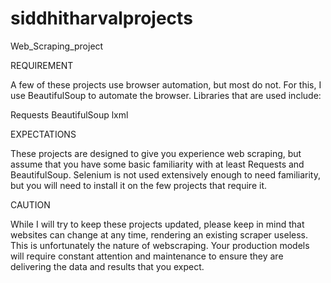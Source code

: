 # siddhitharvalprojects
Web_Scraping_project

REQUIREMENT

A few of these projects use browser automation, but most do not. For this, I use BeautifulSoup to automate the browser. Libraries that are used include:

Requests
BeautifulSoup
lxml

EXPECTATIONS

These projects are designed to give you experience web scraping, but assume that you have some basic familiarity with at least Requests and BeautifulSoup. Selenium is not used extensively enough to need familiarity, but you will need to install it on the few projects that require it.

CAUTION

While I will try to keep these projects updated, please keep in mind that websites can change at any time, rendering an existing scraper useless. This is unfortunately the nature of webscraping. Your production models will require constant attention and maintenance to ensure they are delivering the data and results that you expect.
